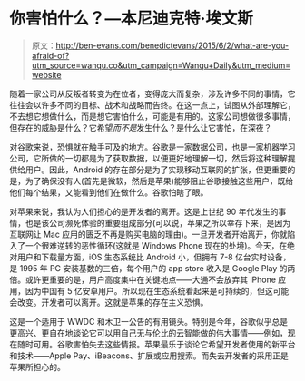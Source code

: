 # 你害怕什么？—本尼迪克特·埃文斯

> 原文：<http://ben-evans.com/benedictevans/2015/6/2/what-are-you-afraid-of?utm_source=wanqu.co&utm_campaign=Wanqu+Daily&utm_medium=website>

随着一家公司从反叛者转变为在位者，变得庞大而复杂，涉及许多不同的事情，它往往会以许多不同的目标、战术和战略而告终。在这一点上，试图从外部理解它，不去想它想做什么，而是想它害怕什么，可能是有用的。这家公司想做很多事情，但存在的威胁是什么？它希望*而不是*发生什么？是什么让它害怕，在深夜？

对谷歌来说，恐惧就在触手可及的地方。谷歌是一家数据公司，也是一家机器学习公司，它所做的一切都是为了获取数据，以便更好地理解一切，然后将这种理解提供给用户。因此，Android 的存在部分是为了实现移动互联网的扩张，但更重要的是，为了确保没有人(首先是微软，然后是苹果)能够阻止谷歌接触这些用户，既给他们每个结果，又能看到他们在做什么。谷歌怕瞎了眼。

对苹果来说，我认为人们担心的是开发者的离开。这是上世纪 90 年代发生的事情，也是该公司濒死体验的重要组成部分(可以说，苹果之所以幸存下来，是因为互联网让 Mac 应用的匮乏不再是购买电脑的理由)。一旦开发者开始离开，你就陷入了一个很难逆转的恶性循环(这就是 Windows Phone 现在的处境)。今天，在绝对用户和下载量方面，iOS 生态系统比 Android 小，但拥有 7-8 亿台实时设备，是 1995 年 PC 安装基数的三倍，每个用户的 app store 收入是 Google Play 的两倍。或许更重要的是，用户高度集中在关键地点——大通不会放弃其 iPhone 应用，因为中国有 5 亿安卓用户。所以现在生态系统看起来是可持续的，但这可能会改变。开发者可以离开。这就是苹果的存在主义恐惧。

这是一个适用于 WWDC 和木卫一公告的有用镜头。特别是今年，谷歌似乎总是更高兴、更自在地谈论它可以用自己无与伦比的云智能做的伟大事情——例如，现在随时可用。谷歌害怕失去这些情报。苹果最乐于谈论它希望开发者使用的新平台和技术——Apple Pay、iBeacons、扩展或应用搜索。而失去开发者的采用正是苹果所担心的。